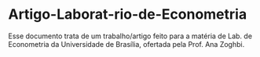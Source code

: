 # Artigo-Laborat-rio-de-Econometria
Esse documento trata de um trabalho/artigo feito para a matéria de Lab. de Econometria da Universidade de Brasília, ofertada pela Prof. Ana Zoghbi.
